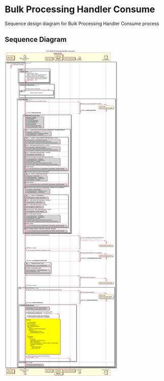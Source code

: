 # Bulk Processing Handler Consume

Sequence design diagram for Bulk Processing Handler Consume process

## Sequence Diagram

![seq-bulk-1.4.1-bulk-processing-handler.svg](../assets/diagrams/sequence/seq-bulk-1.4.1-bulk-processing-handler.svg)